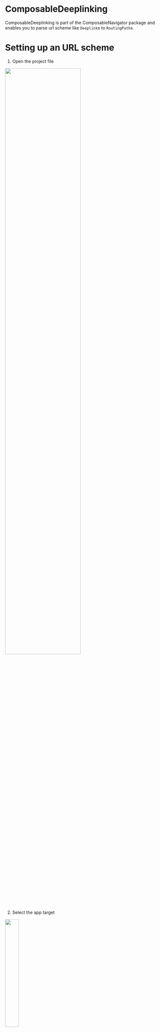 # ComposableDeeplinking
ComposableDeeplinking is part of the ComposableNavigator package and enables you to parse url scheme like `Deeplink`s to `RoutingPath`s. 

# Setting up an URL scheme
1. Open the project file<br/>
<img src="./Resources/Deeplinking/project.png" width="70%"/>

2. Select the app target<br/>
<img src="./Resources/Deeplinking/appTarget.png" width="30%"/>

3. Select the info tab<br/>
<img src="./Resources/Deeplinking/infoTab.png" width="10%"/>

4. Add the url scheme<br/>
<img src="./Resources/Deeplinking/urlscheme.png" width="70%"/>

# AppDelegate / SceneDelegate app life cycle
If your app is using the pre-iOS14 AppDelegate/SceneDelegate life cycle, you will need to override [`scene(_ scene:, willConnectTo session:, options connectionOptions:)`](https://developer.apple.com/documentation/uikit/uiscenedelegate/3197914-scene) and [`scene(_ scene:, openURLContexts contexts:)`](https://developer.apple.com/documentation/uikit/uiscenedelegate/3238059-scene) in order to get url scheme based `Deeplink`s to work.

```swift
class SceneDelegate: UIResponder, UIWindowSceneDelegate {
  private var deeplinkHandler: DeeplinkHandler?

  func scene(
    _ scene: UIScene,
    willConnectTo session: UISceneSession,
    options connectionOptions: UIScene.ConnectionOptions
  ) { 
    // setup your app here
    // ...
    
    self.deeplinkHandler = DeeplinkHandler(
      navigator: navigator,
      parser: .exampleApp
    )

    // If the app performs a cold start from a url scheme deeplink, call openURLContexts to make sure the path is correctly updated
    self.scene(
        scene,
        openURLContexts: connectionOptions.urlContexts
    )
  }

  func scene(
    _ scene: UIScene,
    openURLContexts contexts: Set<UIOpenURLContext>
  ) {
    if let url = contexts.first?.url,
      // the matching parameter needs to match the URL scheme 
      // defined in the application's project file
       let deeplink = Deeplink(url: url, matching: "example") {
       deeplinkHandler?.handle(deeplink: deeplink)
    }
  }
}
```
# SwiftUI app life cycle
An example of how to integrate deeplinks into your SwiftUI application life cycle based application can be found in the [example application](https://github.com/Bahn-X/swift-composable-navigator/tree/main/Example) contained in this repository. Since iOS14, `Scene` objects allow to attach an [`onOpenURL`](https://developer.apple.com/documentation/swiftui/menu/onopenurl(perform:)) closure. Whenever the app gets opened by a url scheme deeplink, the registered perform closure is executed. The closure is also executed for universal links, so keep that in mind.

```swift
import ComposableDeeplinking
import ComposableNavigator
import SwiftUI

@main
struct ExampleApp: App {
  let navigator: Navigator
  let dataSource: Navigator.Datasource
  let deeplinkHandler: DeeplinkHandler

  init() {
    dataSource = Navigator.Datasource(
      root: HomeScreen() 
    )

    navigator = Navigator(dataSource: dataSource)

    deeplinkHander = DeeplinkHandler(
      navigator: navigator,
      parser: DeeplinkParser.exampleApp
    )
  }

  var body: some Scene {
    WindowGroup {
      Root(
        dataSource: dataSource,
        navigator: navigator,
        pathBuilder: // ...
      )
      .onOpenURL(
        perform: { url in
          // the matching parameter needs to match the URL  
          // scheme defined in the application's project file
          if let deeplink = Deeplink(url: url, matching: "example") { 
            deeplinkHandler.handle(deeplink: deeplink)
          }
        }
      )
    }
  }
}
```

# Deeplink parsers
Deeplink parsers parse `RoutingPath`s from `Deeplink`s. `DeeplinkParser`s are wrapper structs around a pure `(Deeplink) -> [AnyScreen]?` function and support composition. If a deeplink parser handles the input `Deeplink`, it returns a `RoutingPath` in the form of an `AnyScreen` array. If the deeplink parser is not responsible for parsing the deeplink, it returns nil.

Typically, applications using `ComposableDeeplinking` define one central `applicationDeeplinkParser`, composing all supported deeplinks. 

```swift
import ComposableDeeplinking

extension DeeplinkParser {
    /// Parses all supported deeplinks in the example app
    ///
    /// Supported deeplinks:
    /// * example://home/settings
    /// * example://detail?id={id}
    static let exampleApp: DeeplinkParser = .anyOf(
        .homeSettings,
        .details
    )
}
```

The `exampleApp` `DeeplinkParser` is composing two deeplink parsers. The `DeeplinkParser`s composed in the `exampleApp` `DeeplinkParser` can be compositions themselves, meaning that you can fully modularize your deeplink parsing, if needed. Use `prepending(path pathToEntrypoint: [AnyScreen], to parser: DeeplinkParser)` to navigate to your module's entrypoint.

Adding support for another deeplink can be achieved by adding a third entry to the .anyOf `DeeplinkParser`. Let's add a `DeeplinkParser` for `detail?id={id}/settings` `Deeplink`s.

```swift
import ComposableDeeplinking

extension DeeplinkParser {
    /// example://detail?id={id}/settings
    static let detailSettings = DeeplinkParser(
        parse: { deeplink in
            guard deeplink.components.count == 2,
                  deeplink.components[0].name == "detail",
                  case let .value(id) = deeplink.components[0].arguments?["id"],
                  deeplink.components[1].name == "settings"
            else {
                return nil
            }

            return [
                HomeScreen().eraseToAnyScreen(),
                DetailScreen(detailID: id).eraseToAnyScreen(),
                SettingsScreen().eraseToAnyScreen()
            ]
        }
    )
}
```

The url scheme representation are not tightly coupled to in-app `RoutingPaths` and only need to contain the information required to build up a valid routing path. This mean, that even if the application's navigation tree changes, your deeplinks can stay the same and we only need to adjust the application's deeplink parsing on the client-side. 

In order to support this newly added `DeeplinkParser`, we need to add it to our `exampleApp` `DeeplinkParser`. And that's it.

```swift
...
extension DeeplinkParser {
    /// Parses all supported deeplinks in the example app
    ///
    /// Supported deeplinks:
    /// * example://home/settings
    /// * example://detail?id={id}
    /// * example://detail?id={id}/settings
    static let exampleApp: DeeplinkParser = .anyOf(
        .homeSettings,
        .details,
        .detailSettings
    )
}
```

# Push notifications & Deeplinks
Deeplinks can also be part of a push notifications payload. We can hook into [`userNotificationCenter(_ center: UNUserNotificationCenter, didReceive response: UNNotificationResponse, withCompletionHandler completionHandler: @escaping () -> Void)`](https://developer.apple.com/documentation/usernotifications/unusernotificationcenterdelegate/1649501-usernotificationcenter) in [`UNUserNotificationCenterDelegate`](https://developer.apple.com/documentation/usernotifications/unusernotificationcenterdelegate), extract the deeplink url from the userInfo and pass it to our `DeeplinkHandler`, which replaces the routing path with the new routing path, if parsing succeeds.